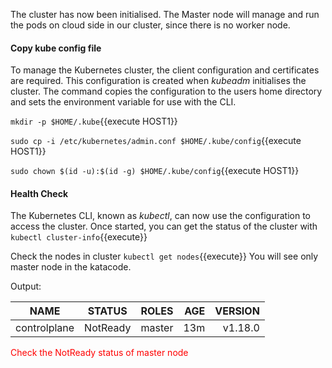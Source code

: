 The cluster has now been initialised. 
The Master node will manage and run the pods on cloud side in our cluster, since there is no worker node.


#### Copy kube config file
To manage the Kubernetes cluster, the client configuration and certificates are required. 
This configuration is created when _kubeadm_ initialises the cluster. 
The command copies the configuration to the users home directory and sets the environment variable for use with the CLI.

`mkdir -p $HOME/.kube`{{execute HOST1}}

`sudo cp -i /etc/kubernetes/admin.conf $HOME/.kube/config`{{execute HOST1}}

`sudo chown $(id -u):$(id -g) $HOME/.kube/config`{{execute HOST1}}

#### Health Check
The Kubernetes CLI, known as _kubectl_, can now use the configuration to access the cluster. 
Once started, you can get the status of the cluster with `kubectl cluster-info`{{execute}}

Check the nodes in cluster
`kubectl get nodes`{{execute}}
You will see only master node in the katacode.


Output:


| NAME        | STATUS           | ROLES  |  AGE | VERSION|
| ------------- |:-------------:| -----:|-----:|-----:|
| controlplane     | NotReady | master| 13m| v1.18.0|

<p style="color:red;"> Check the NotReady status of master node </p>



